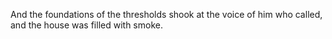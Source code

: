 And the foundations of the thresholds shook at the voice of him who called, and the house was filled with smoke.
